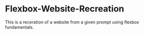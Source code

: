 # Flexbox-Website-Recreation
This is a receration of a website from a given prompt using flexbox fundamentals. 